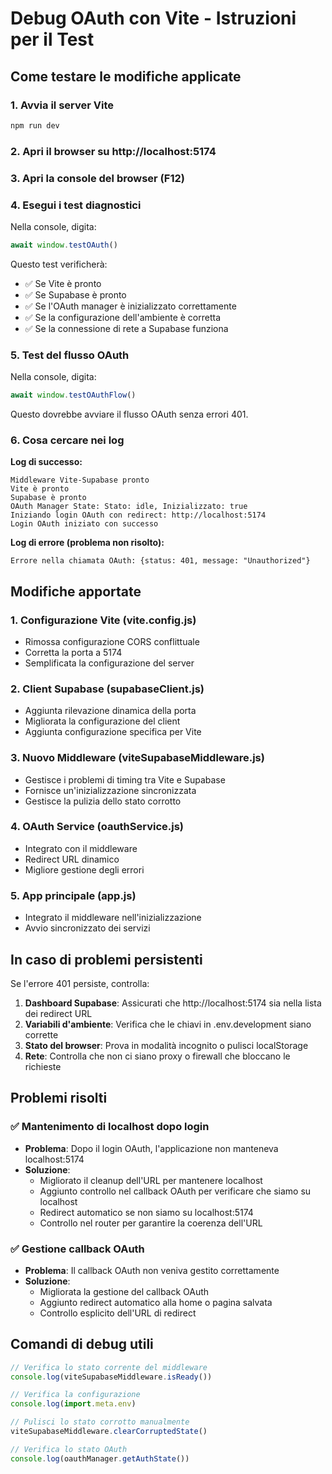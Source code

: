 # Debug OAuth con Vite - Istruzioni per il Test

## Come testare le modifiche applicate

### 1. Avvia il server Vite
```bash
npm run dev
```

### 2. Apri il browser su http://localhost:5174

### 3. Apri la console del browser (F12)

### 4. Esegui i test diagnostici
Nella console, digita:
```javascript
await window.testOAuth()
```

Questo test verificherà:
- ✅ Se Vite è pronto
- ✅ Se Supabase è pronto
- ✅ Se l'OAuth manager è inizializzato correttamente
- ✅ Se la configurazione dell'ambiente è corretta
- ✅ Se la connessione di rete a Supabase funziona

### 5. Test del flusso OAuth
Nella console, digita:
```javascript
await window.testOAuthFlow()
```

Questo dovrebbe avviare il flusso OAuth senza errori 401.

### 6. Cosa cercare nei log

**Log di successo:**
```
Middleware Vite-Supabase pronto
Vite è pronto
Supabase è pronto
OAuth Manager State: Stato: idle, Inizializzato: true
Iniziando login OAuth con redirect: http://localhost:5174
Login OAuth iniziato con successo
```

**Log di errore (problema non risolto):**
```
Errore nella chiamata OAuth: {status: 401, message: "Unauthorized"}
```

## Modifiche apportate

### 1. Configurazione Vite (vite.config.js)
- Rimossa configurazione CORS conflittuale
- Corretta la porta a 5174
- Semplificata la configurazione del server

### 2. Client Supabase (supabaseClient.js)
- Aggiunta rilevazione dinamica della porta
- Migliorata la configurazione del client
- Aggiunta configurazione specifica per Vite

### 3. Nuovo Middleware (viteSupabaseMiddleware.js)
- Gestisce i problemi di timing tra Vite e Supabase
- Fornisce un'inizializzazione sincronizzata
- Gestisce la pulizia dello stato corrotto

### 4. OAuth Service (oauthService.js)
- Integrato con il middleware
- Redirect URL dinamico
- Migliore gestione degli errori

### 5. App principale (app.js)
- Integrato il middleware nell'inizializzazione
- Avvio sincronizzato dei servizi

## In caso di problemi persistenti

Se l'errore 401 persiste, controlla:

1. **Dashboard Supabase**: Assicurati che http://localhost:5174 sia nella lista dei redirect URL
2. **Variabili d'ambiente**: Verifica che le chiavi in .env.development siano corrette
3. **Stato del browser**: Prova in modalità incognito o pulisci localStorage
4. **Rete**: Controlla che non ci siano proxy o firewall che bloccano le richieste

## Problemi risolti

### ✅ Mantenimento di localhost dopo login
- **Problema**: Dopo il login OAuth, l'applicazione non manteneva localhost:5174
- **Soluzione**: 
  - Migliorato il cleanup dell'URL per mantenere localhost
  - Aggiunto controllo nel callback OAuth per verificare che siamo su localhost
  - Redirect automatico se non siamo su localhost:5174
  - Controllo nel router per garantire la coerenza dell'URL

### ✅ Gestione callback OAuth
- **Problema**: Il callback OAuth non veniva gestito correttamente
- **Soluzione**:
  - Migliorata la gestione del callback OAuth
  - Aggiunto redirect automatico alla home o pagina salvata
  - Controllo esplicito dell'URL di redirect

## Comandi di debug utili

```javascript
// Verifica lo stato corrente del middleware
console.log(viteSupabaseMiddleware.isReady())

// Verifica la configurazione
console.log(import.meta.env)

// Pulisci lo stato corrotto manualmente
viteSupabaseMiddleware.clearCorruptedState()

// Verifica lo stato OAuth
console.log(oauthManager.getAuthState())
```
